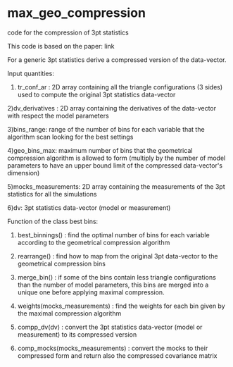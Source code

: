 # max_geo_compression
code for the compression of 3pt statistics

This code is based on the paper: link

For a generic 3pt statistics derive a compressed version of the data-vector.

Input quantities:

1) tr_conf_ar : 2D array containing all the triangle configurations (3 sides) used to compute the original 3pt statistics data-vector

2)dv_derivatives : 2D array containing the derivatives of the data-vector with respect the model parameters

3)bins_range: range of the number of bins for each variable that the algorithm scan looking for the best settings

4)geo_bins_max: maximum number of bins that the geometrical compression algorithm is allowed to form 
(multiply by the number of model parameters to have an upper bound limit of the compressed data-vector's dimension)

5)mocks_measurements: 2D array containing the measurements of the 3pt statistics for all the simulations

6)dv: 3pt statistics data-vector (model or measurement)

Function of the class best bins:

1) best_binnings() : find the optimal number of bins for each variable according to the geometrical compression algorithm

2) rearrange() : find how to map from the original 3pt data-vector to the geometrical compression bins

3) merge_bin() : if some of the bins contain less triangle configurations than the number of model parameters, this bins are 
                 merged into a unique one before applying maximal compression.
                 
4) weights(mocks_measurements) : find the weights for each bin given by the maximal compression algorithm

5) compp_dv(dv) : convert the 3pt statistics data-vector (model or measurement) to its compressed version

6) comp_mocks(mocks_measurements) : convert the mocks to their compressed form and return also the compressed covariance matrix

